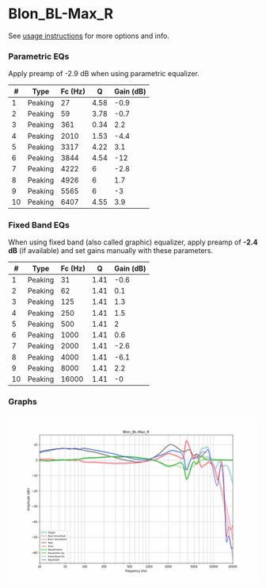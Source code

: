 # Blon_BL-Max_R
See [usage instructions](https://github.com/jaakkopasanen/AutoEq#usage) for more options and info.

### Parametric EQs
Apply preamp of -2.9 dB when using parametric equalizer.

|   # | Type    |   Fc (Hz) |    Q |   Gain (dB) |
|-----|---------|-----------|------|-------------|
|   1 | Peaking |        27 | 4.58 |        -0.9 |
|   2 | Peaking |        59 | 3.78 |        -0.7 |
|   3 | Peaking |       361 | 0.34 |         2.2 |
|   4 | Peaking |      2010 | 1.53 |        -4.4 |
|   5 | Peaking |      3317 | 4.22 |         3.1 |
|   6 | Peaking |      3844 | 4.54 |       -12   |
|   7 | Peaking |      4222 | 6    |        -2.8 |
|   8 | Peaking |      4926 | 6    |         1.7 |
|   9 | Peaking |      5565 | 6    |        -3   |
|  10 | Peaking |      6407 | 4.55 |         3.9 |

### Fixed Band EQs
When using fixed band (also called graphic) equalizer, apply preamp of **-2.4 dB** (if available) and set gains manually with these parameters.

|   # | Type    |   Fc (Hz) |    Q |   Gain (dB) |
|-----|---------|-----------|------|-------------|
|   1 | Peaking |        31 | 1.41 |        -0.6 |
|   2 | Peaking |        62 | 1.41 |         0.1 |
|   3 | Peaking |       125 | 1.41 |         1.3 |
|   4 | Peaking |       250 | 1.41 |         1.5 |
|   5 | Peaking |       500 | 1.41 |         2   |
|   6 | Peaking |      1000 | 1.41 |         0.6 |
|   7 | Peaking |      2000 | 1.41 |        -2.6 |
|   8 | Peaking |      4000 | 1.41 |        -6.1 |
|   9 | Peaking |      8000 | 1.41 |         2.2 |
|  10 | Peaking |     16000 | 1.41 |        -0   |

### Graphs
![](./Blon_BL-Max_R.png)
